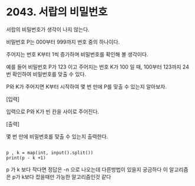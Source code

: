 # 2043. 서랍의 비밀번호

서랍의 비밀번호가 생각이 나지 않는다.

비밀번호 P는 000부터 999까지 번호 중의 하나이다.

주어지는 번호 K부터 1씩 증가하며 비밀번호를 확인해 볼 생각이다.

예를 들어 비밀번호 P가 123 이고 주어지는 번호 K가 100 일 때, 100부터 123까지 24번 확인하여 비밀번호를 맞출 수 있다.

P와 K가 주어지면 K부터 시작하여 몇 번 만에 P를 맞출 수 있는지 알아보자.


[입력]

입력으로 P와 K가 빈 칸을 사이로 주어진다.


[출력]

몇 번 만에 비밀번호를 맞출 수 있는지 출력한다.

```

p , k = map(int, input().split())
print(p - k +1)

```

p 가 k 보다 작다면 
정답은 -n 으로 나오는데 
다른방법이 있을지 궁금하다
이 알고리즘은 p가 k보다 컸을때만 가능한 알고리즘인것 같다